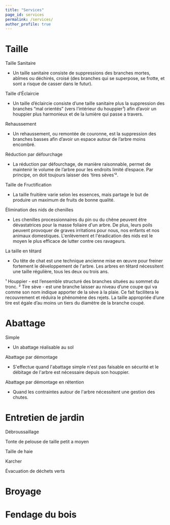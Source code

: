 ```yaml
---
title: "Services"
page_id: services
permalink: /services/
author_profile: true
---
```


# Taille

Taille Sanitaire 
- Un taille sanitaire consiste de suppressions des branches mortes, abîmes ou déchirés, croisé (des branches qui se superpose, se frotte, et sont a risque de casser dans le futur).

Taille d’Éclaircie 
- Un taille d’éclaircie consiste d’une taille sanitaire plus la suppression des branches “mal orientés” (vers l’intérieur du houppier¹) afin d’avoir un houppier plus harmonieux et de la lumière qui passe a travers.

Rehaussement 
- Un rehaussement, ou remontée de couronne, est la suppression des branches basses afin d’avoir un espace autour de l’arbre moins encombré. 

Réduction par défourchage 
- La réduction par défourchage, de manière raisonnable, permet de maintenir le volume de l’arbre pour les endroits limité d’espace. Par principe, on doit toujours laisser des ‘tires sèves’².

Taille de Fructification 
- La taille fruitière varie selon les essences, mais partage le but de produire un maximum de fruits de bonne qualité. 

Élimination des nids de chenilles 
- Les chenilles processionnaires du pin ou du chêne peuvent être dévastatrices pour la masse foliaire d'un arbre. De plus, leurs poils peuvent provoquer de graves irritations pour nous, nos enfants et nos animaux domestiques. L'enlèvement et l'éradication des nids est le moyen le plus efficace de lutter contre ces ravageurs. 

La taille en têtard 
- Ou tête de chat est une technique ancienne mise en œuvre pour freiner fortement le développement de l'arbre. Les arbres en têtard nécessitent une taille régulière, tous les deux ou trois ans. 

¹ Houppier - est l’ensemble structuré des branches situées au sommet du tronc.
² Tire sève - est une branche laisser au niveau d’une coupe qui va comme son nom indique apporter de la sève à la plaie. Ce fait facilitera le recouvrement et réduira le phénomène des rejets. La taille appropriée d’une tire est égale d’au moins un tiers du diamètre de la branche coupé. 

# Abattage

Simple
- Un abattage réalisable au sol

Abattage par démontage
- S'effectue quand l'abattage simple n'est pas faisable en sécurité et le débitage de l'arbre est nécessaire depuis son houppier.

Abattage par démontage en rétention
- Quand les contraintes autour de l'arbre nécessitent une gestion des chutes.

# Entretien de jardin

Débroussaillage

Tonte de pelouse de taille petit a moyen

Taille de haie

Karcher

Évacuation de déchets verts

# Broyage

# Fendage du bois

